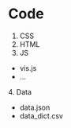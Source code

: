 # Code
1. CSS
2. HTML
3. JS
<ul>
  <li>vis.js</li>
  <li>...</li>
</ul>
4. Data
<ul>
  <li>data.json</li>
  <li>data_dict.csv</li>
</ul>
